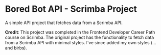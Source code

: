 # Bored Bot API - Scrimba Project

A simple API project that fetches data from a Scrimba API.

**Credit**: This project was completed in the Frontend Developer Career Path course on Scrimba. The original project has the functionality to fetch data from a Scrimba API with minimal styles. I've since added my own styles (... and birbs).
